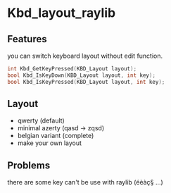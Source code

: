 # Kbd_layout_raylib
## Features
  you can switch keyboard layout without edit function.
  ```c
int Kbd_GetKeyPressed(KBD_Layout layout);
bool Kbd_IsKeyDown(KBD_Layout layout, int key);
bool Kbd_IsKeyPressed(KBD_Layout layout, int key);
  ```
## Layout
- qwerty (default)
- minimal azerty (qasd -> zqsd)
- belgian variant (complete)
- make your own layout
  
## Problems
there are some key can't be use with raylib (éèàç§ ...) 
